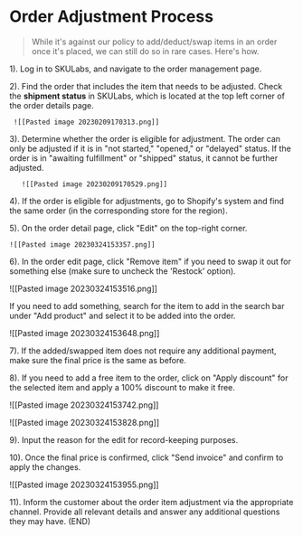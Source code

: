 # Order Adjustment Process

> While it's against our policy to add/deduct/swap items in an order once it's placed, we can still do so in rare cases. Here's how.

1).  Log in to SKULabs, and navigate to the order management page.
    
2).  Find the order that includes the item that needs to be adjusted. Check the **shipment status** in SKULabs, which is located at the top left corner of the order details page.
    
     ![[Pasted image 20230209170313.png]]
    
3).  Determine whether the order is eligible for adjustment. The order can only be adjusted if it is in "not started," "opened," or "delayed" status. If the order is in "awaiting fulfillment" or "shipped" status, it cannot be further adjusted.
    
       ![[Pasted image 20230209170529.png]]
    
4).  If the order is eligible for adjustments, go to Shopify's system and find the same order (in the corresponding store for the region).
    
5).  On the order detail page, click "Edit" on the top-right corner.
    
    ![[Pasted image 20230324153357.png]]
    
6).  In the order edit page, click "Remove item" if you need to swap it out for something else (make sure to uncheck the 'Restock' option). 

![[Pasted image 20230324153516.png]]

If you need to add something, search for the item to add in the search bar under "Add product" and select it to be added into the order.

![[Pasted image 20230324153648.png]]

7).  If the added/swapped item does not require any additional payment, make sure the final price is the same as before.

8).  If you need to add a free item to the order, click on "Apply discount" for the selected item and apply a 100% discount to make it free.

![[Pasted image 20230324153742.png]]

![[Pasted image 20230324153828.png]]
    
9).  Input the reason for the edit for record-keeping purposes.
    
10).  Once the final price is confirmed, click "Send invoice" and confirm to apply the changes.

![[Pasted image 20230324153955.png]]
    
11).  Inform the customer about the order item adjustment via the appropriate channel. Provide all relevant details and answer any additional questions they may have. (END)